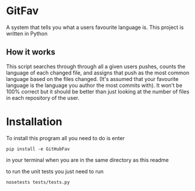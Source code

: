 # GitFav
A system that tells you what a users favourite language is. This project is written in Python

## How it works
This script searches through through all a given users pushes, counts the language of each changed file,
and assigns that push as the most common language based on the files changed. (It's assumed that your favourite language is the
 language you author the most commits with). It won't be 100% correct but it should be better than just looking at the number of
 files in each repository of the user.

# Installation
To install this program all you need to do is enter

    pip install -e GitHubFav

in your terminal when you are in the same directory as this readme

to run the unit tests you just need to run 

    nosetests tests/tests.py
